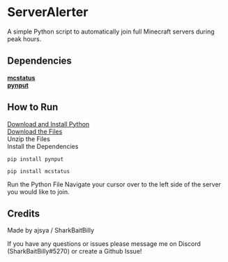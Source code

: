 # ServerAlerter
A simple Python script to automatically join full Minecraft servers during peak hours.

## Dependencies
**[mcstatus](https://github.com/Dinnerbone/mcstatus) <br />
[pynput](https://pypi.org/project/pynput/)**

## How to Run
[Download and Install Python](https://www.python.org/) <br />
[Download the Files](https://github.com/ajsya/ServerAlerter/archive/refs/heads/main.zip) <br />
Unzip the Files <br />
Install the Dependencies <br />
```
pip install pynput
```
```
pip install mcstatus
```
Run the Python File
Navigate your cursor over to the left side of the server you would like to join.
## Credits
Made by ajsya / SharkBaitBilly

If you have any questions or issues please message me on Discord (SharkBaitBilly#5270) or create a Github Issue!
